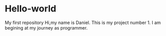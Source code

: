 # Hello-world
My first repository
Hi,my name is Daniel.
This is my project number 1. 
I am begining at my journey as programmer.
